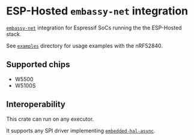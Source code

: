 # ESP-Hosted `embassy-net` integration

[`embassy-net`](https://crates.io/crates/embassy-net) integration for Espressif SoCs running the the ESP-Hosted stack.

See [`examples`](https://github.com/embassy-rs/embassy/tree/main/examples/nrf52840) directory for usage examples with the nRF52840.

## Supported chips

- W5500
- W5100S

## Interoperability

This crate can run on any executor.

It supports any SPI driver implementing [`embedded-hal-async`](https://crates.io/crates/embedded-hal-async).

